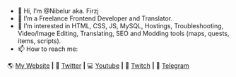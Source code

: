 - 👋 Hi, I’m @Nibelur aka. Firzj
- 🌱 I’m a Freelance Frontend Developer and Translator.
- 👀 I’m interested in HTML, CSS, JS, MySQL, Hostings, Troubleshooting, Video/Image Editing, Translating, SEO and Modding tools (maps, quests, items, scripts).
- 📫 How to reach me:


🌎 [My Website][My Website] **|** 
📰 [Twitter][Twitter] **|** 
💻 [Youtube][Youtube] **|** 
🎥 [Twitch][Twitch] **|**
📩 [Telegram][Telegram]

[My Website]: https://Firzjberg.ru
[Twitter]: https://twitter.com/DenisFirzjberg
[Youtube]: https://youtube.com/firzjlive
[Twitch]: https://twitch.tv/nibelur
[Telegram]: https://t.me/nibelur
<!---
Nibelar/Nibelar is a ✨ special ✨ repository because its `README.md` (this file) appears on your GitHub profile.
You can click the Preview link to take a look at your changes.
--->
